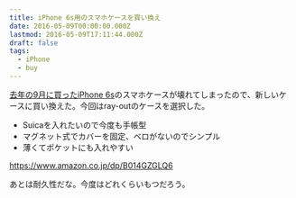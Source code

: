 ```yaml
---
title: iPhone 6s用のスマホケースを買い換え
date: 2016-05-09T00:00:00.000Z
lastmod: 2016-05-09T17:11:44.000Z
draft: false
tags:
  - iPhone
  - buy
---
```


[去年の9月に買ったiPhone 6s](/posts/20150925/p01)のスマホケースが壊れてしまったので、新しいケースに買い換えた。今回はray-outのケースを選択した。

- Suicaを入れたいので今度も手帳型
- マグネット式でカバーを固定、ベロがないのでシンプル
- 薄くてポケットにも入れやすい

<https://www.amazon.co.jp/dp/B014GZGLQ6>

あとは耐久性だな。今度はどれくらいもつだろう。

